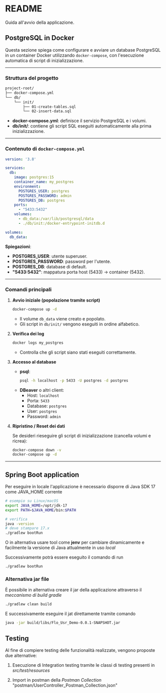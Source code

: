 # README

Guida all'avvio della applicazione.

## PostgreSQL in Docker

Questa sezione spiega come configurare e avviare un database PostgreSQL in un container Docker utilizzando `docker-compose`, con l'esecuzione automatica di script di inizializzazione.

---

### Struttura del progetto

```bash
project-root/
├── docker-compose.yml
└── db/
    └── init/
        ├── 01-create-tables.sql
        └── 02-insert-data.sql
```

- **docker-compose.yml**: definisce il servizio PostgreSQL e i volumi.
- **db/init/**: contiene gli script SQL eseguiti automaticamente alla prima inizializzazione.

---

### Contenuto di `docker-compose.yml`

```yaml
version: '3.8'

services:
  db:
    image: postgres:15
    container_name: my_postgres
    environment:
      POSTGRES_USER: postgres
      POSTGRES_PASSWORD: admin
      POSTGRES_DB: postgres
    ports:
      - "5433:5432"
    volumes:
      - db_data:/var/lib/postgresql/data
      - ./db/init:/docker-entrypoint-initdb.d

volumes:
  db_data:
```

**Spiegazioni**:
- **POSTGRES_USER**: utente superuser.
- **POSTGRES_PASSWORD**: password per l'utente.
- **POSTGRES_DB**: database di default.
- **"5433:5432"**: mappatura porta host (5433) → container (5432).

---

### Comandi principali

1. **Avvio iniziale (popolazione tramite script)**
   ```bash
   docker-compose up -d
   ```
    - Il volume `db_data` viene creato e popolato.
    - Gli script in `db/init/` vengono eseguiti in ordine alfabetico.

2. **Verifica dei log**
   ```bash
   docker logs my_postgres
   ```
    - Controlla che gli script siano stati eseguiti correttamente.

3. **Accesso al database**
    - **psql**:
      ```bash
      psql -h localhost -p 5433 -U postgres -d postgres
      ```
    - **DBeaver** o altri client:
        - Host: `localhost`
        - Porta: `5433`
        - Database: `postgres`
        - User: `postgres`
        - Password: `admin`

4. **Ripristino / Reset dei dati**

   Se desideri rieseguire gli script di inizializzazione (cancella volumi e ricrea):
   ```bash
   docker-compose down -v
   docker-compose up -d
   ```
---

## Spring Boot application

Per eseguire in locale l'applicazione è necessario disporre di Java SDK 17 come JAVA_HOME corrente

```bash
# esempio su Linux/macOS
export JAVA_HOME=/opt/jdk-17
export PATH=$JAVA_HOME/bin:$PATH

# verifica
java -version
# deve stampare 17.x
./gradlew bootRun
```
O in alternativa usare tool come **jenv** per cambiare dinamicamente e facilmente la versione di Java attualmente in uso _local_

Successivamente potrà essere eseguito il comando di run

```bash
./gradlew bootRun
```

### Alternativa jar file

È possibile in alternativa creare il jar della applicazione attraverso il _meccanismo di build gradle_

```bash
./gradlew clean build
```
E successivamente eseguire il jat direttamente tramite comando

```bash
java -jar build/libs/Flo_Usr_Demo-0.0.1-SNAPSHOT.jar
```

## Testing

Al fine di compiere testing delle funzionalità realizzate, vengono proposte due alternative:

1. Esecuzione di Integration testing tramite le classi di testing presenti in _src/test/resources_

2. Import in postman della _Postman Collection_ "postman/UserController_Postman_Collection.json"
